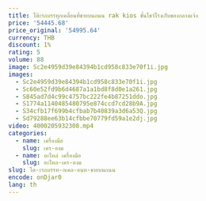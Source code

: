 ```yaml
---
title: โต๊ะรถบรรทุกเคลื่อนที่ขายบนถนน rak kios ชั้นโชว์โรงเก็บของกลางแจ้ง
price: '54445.68'
price_original: '54995.64'
currency: THB
discount: 1%
rating: 5
volume: 88
image: Sc2e4959d39e84394b1cd958c833e70f1i.jpg
images:
  - Sc2e4959d39e84394b1cd958c833e70f1i.jpg
  - Sc60e52fd9b6d4687a1a1bd8f8d0e1a261.jpg
  - S845ad7d4c99c4757bc222fe4b87251ddo.jpg
  - S1774a1140485480795e874ccd7cd28b9A.jpg
  - S34cfb17f699b4cfbab7b40839a3d6a53Q.jpg
  - Sd79288ee63b14cfbbe70779fd59a1e2dj.jpg
video: 4000205932308.mp4
categories:
  - name: เครื่องมือ
    slug: เคร-องม
  - name: อะไหล่ เครื่องมือ
    slug: อะไหล-เคร-องม
slug: โต-ะรถบรรท-กเคล-อนท-ขายบนถนน
encode: onDjar0
lang: th
---
```

  